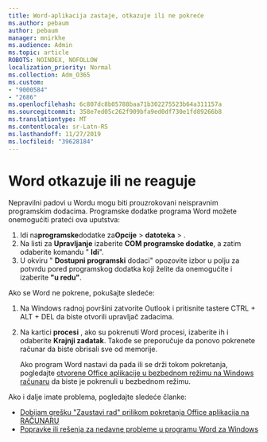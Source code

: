 ```yaml
---
title: Word-aplikacija zastaje, otkazuje ili ne pokreće
ms.author: pebaum
author: pebaum
manager: mnirkhe
ms.audience: Admin
ms.topic: article
ROBOTS: NOINDEX, NOFOLLOW
localization_priority: Normal
ms.collection: Adm_O365
ms.custom:
- "9000584"
- "2686"
ms.openlocfilehash: 6c807dc8b05788baa71b302275523b64a311157a
ms.sourcegitcommit: 358e7ed05c262f909bfa9ed0df730e1fd89266b8
ms.translationtype: MT
ms.contentlocale: sr-Latn-RS
ms.lasthandoff: 11/27/2019
ms.locfileid: "39628184"
---
```

# <a name="word-crashes-or-doesnt-respond"></a>Word otkazuje ili ne reaguje

Nepravilni padovi u Wordu mogu biti prouzrokovani neispravnim programskim dodacima. Programske dodatke programa Word možete onemogućiti prateći ova uputstva:

1. Idi na**programske**dodatke za**Opcije** >  **datoteka** > .
2. Na listi za **Upravljanje** izaberite **COM programske dodatke**, a zatim odaberite komandu " **Idi**".
3. U okviru " **Dostupni programski** dodaci" opozovite izbor u polju za potvrdu pored programskog dodatka koji želite da onemogućite i izaberite **"u redu"**.

Ako se Word ne pokrene, pokušajte sledeće:

1.   Na Windows radnoj površini zatvorite Outlook i pritisnite tastere CTRL + ALT + DEL da biste otvorili upravljač zadacima. 
2. Na kartici **procesi** , ako su pokrenuti Word procesi, izaberite ih i odaberite **Krajnji zadatak**. Takođe se preporučuje da ponovo pokrenete računar da biste obrisali sve od memorije.

    Ako program Word nastavi da pada ili se drži tokom pokretanja, pogledajte [otvorene Office aplikacije u bezbednom režimu na Windows računaru](https://support.office.com/article/Open-Office-apps-in-safe-mode-on-a-Windows-PC-dedf944a-5f4b-4afb-a453-528af4f7ac72) da biste je pokrenuli u bezbednom režimu.

Ako i dalje imate problema, pogledajte sledeće članke: 
- [Dobijam grešku "Zaustavi rad" prilikom pokretanja Office aplikacija na RAČUNARU](https://support.office.com/article/52bd7985-4e99-4a35-84c8-2d9b8301a2fa)
- [Popravke ili rešenja za nedavne probleme u programu Word za Windows](https://support.office.com/article/bf6bf17c-2807-4871-83ce-e337ae8f0b86)